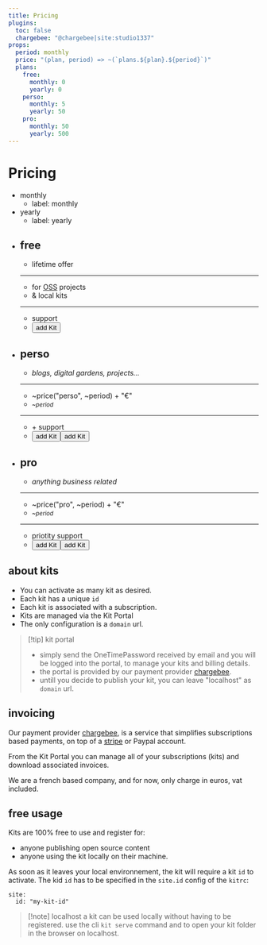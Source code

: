 ```yaml
---
title: Pricing
plugins:
  toc: false
  chargebee: "@chargebee|site:studio1337"
props:
  period: monthly
  price: "(plan, period) => ~(`plans.${plan}.${period}`)"
  plans: 
    free:
      monthly: 0
      yearly: 0
    perso:
      monthly: 5
      yearly: 50
    pro:
      monthly: 50
      yearly: 500
---
```

# Pricing

<!-- kit --><p data-ui="switch" data-bind="~period" class="my-5 mx-auto"></p>
- monthly
	- label: <i class="bx bx-calendar me-2"></i>monthly
- yearly
	- label: yearly  <i class="bx bxs-gift ms-2" ></i>

<!-- kit --><p data-ui class="cards center"></p>
- ## free 
	- <i class="bx bx-infinite"></i> lifetime offer
	- ---
	- for [OSS](https://en.wikipedia.org/wiki/Open-source_software) projects
	- & local kits
	- ---
	- <a data-tooltip="discord"><i class="bx bxl-discord"></i></a> support
	- <button class="outline" data-cb-type="checkout" data-cb-item-0="free-yearly"><i class="bx bxs-plus-circle me-2"></i>add Kit</button>
- ## perso
	- <i class="bx bx-target-lock"></i> *blogs, digital gardens, projects...*
	- ---
	- <span class="fs-5">~price("perso", ~period) + "€"</span>
	- *<small>~period</small>*
	- ---
	- <a data-tooltip="email"><i class="bx bx-mail-send"></i></a> + <a data-tooltip="discord"><i class="bx bxl-discord"></i></a> support
	- <button class="primary" data-show="~period=='monthly'" data-cb-type="checkout" data-cb-item-0="perso-monthly"><i class="bx bxs-plus-circle me-2"></i>add Kit</button><button class="primary" data-show="~period=='yearly'" data-cb-type="checkout" data-cb-item-0="perso-yearly"><i class="bx bxs-plus-circle me-2"></i>add Kit</button>
- ## pro
	- <i class="bx bx-target-lock"></i> *anything business related*
	- ---
	- <span class="fs-5">~price("pro", ~period) + "€"</span> 
	- *<small>~period</small>*
	- ---
	- <i class="bx bx-alarm"></i> priotity support
	- <button class="primary" data-show="~period=='monthly'" data-cb-type="checkout" data-cb-item-0="pro-monthly"><i class="bx bxs-plus-circle me-2"></i>add Kit</button><button class="primary" data-show="~period=='yearly'" data-cb-type="checkout" data-cb-item-0="pro-yearly"><i class="bx bxs-plus-circle me-2"></i>add Kit</button>


## about kits

- You can activate as many kit as desired.
- Each kit has a unique `id`
- Each kit is associated with a subscription. 
- Kits are managed via the <a data-click="$chargebee.portal.open()"><i class="bx bxs-cog me-2"></i>Kit Portal</a>
- The only configuration is a `domain` url.

> [!tip] kit portal
> - simply send the OneTimePassword received by email and you will be logged into the portal, to manage your kits and billing details.
> - the portal is provided by our payment provider [chargebee](https://www.chargebee.com/).
> - untill you decide to publish your kit, you can leave "localhost" as `domain` url.



## invoicing

Our payment provider [chargebee](https://www.chargebee.com/), is a service that simplifies subscriptions based payments, on top of a [stripe](https://stripe.com) or Paypal account. 

From the <a data-click="$chargebee.portal.open()"><i class="bx bxs-cog me-2"></i>Kit Portal</a> you can manage all of your subscriptions (kits) and download associated invoices.

We are a french based company, and for now, only charge in euros, vat included.

## free usage

Kits are 100% free to use and register for:
- anyone publishing open source content
- anyone using the kit locally on their machine. 

As soon as it leaves your local environnement, the kit will require a kit `id` to activate. The kid `id` has to be specified in the `site.id` config of the `kitrc`:

```
site:
  id: "my-kit-id"
```

> [!note] localhost
> a kit can be used locally without having to be registered. use the cli `kit serve` command and to open your kit folder in the browser on localhost.